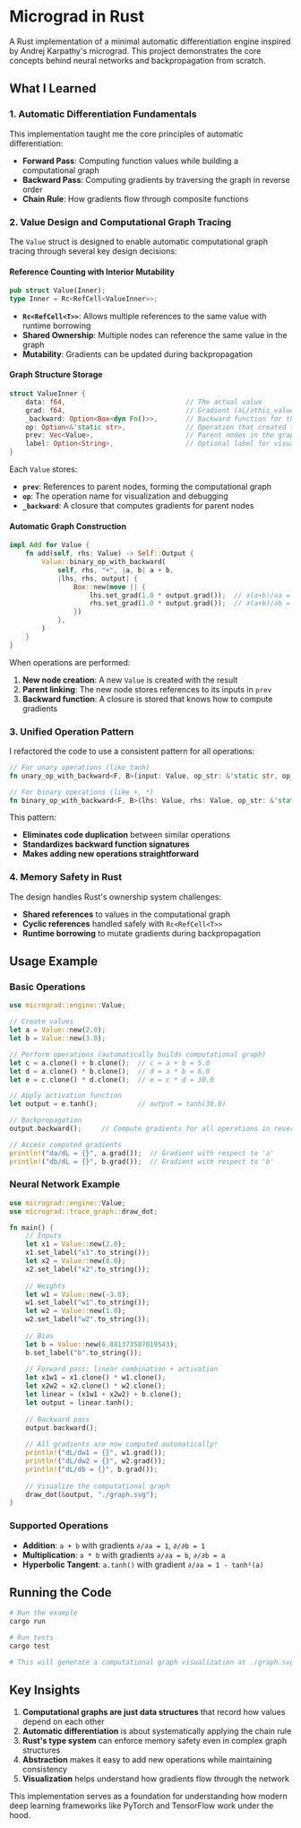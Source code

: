 # Micrograd in Rust

A Rust implementation of a minimal automatic differentiation engine inspired by Andrej Karpathy's micrograd. This project demonstrates the core concepts behind neural networks and backpropagation from scratch.

## What I Learned

### 1. Automatic Differentiation Fundamentals

This implementation taught me the core principles of automatic differentiation:

- **Forward Pass**: Computing function values while building a computational graph
- **Backward Pass**: Computing gradients by traversing the graph in reverse order
- **Chain Rule**: How gradients flow through composite functions

### 2. Value Design and Computational Graph Tracing

The `Value` struct is designed to enable automatic computational graph tracing through several key design decisions:

#### Reference Counting with Interior Mutability
```rust
pub struct Value(Inner);
type Inner = Rc<RefCell<ValueInner>>;
```

- **`Rc<RefCell<T>>`**: Allows multiple references to the same value with runtime borrowing
- **Shared Ownership**: Multiple nodes can reference the same value in the graph
- **Mutability**: Gradients can be updated during backpropagation

#### Graph Structure Storage
```rust
struct ValueInner {
    data: f64,                              // The actual value
    grad: f64,                              // Gradient (∂L/∂this_value)
    _backward: Option<Box<dyn Fn()>>,       // Backward function for this operation
    op: Option<&'static str>,               // Operation that created this value
    prev: Vec<Value>,                       // Parent nodes in the graph
    label: Option<String>,                  // Optional label for visualization
}
```

Each `Value` stores:
- **`prev`**: References to parent nodes, forming the computational graph
- **`op`**: The operation name for visualization and debugging
- **`_backward`**: A closure that computes gradients for parent nodes

#### Automatic Graph Construction
```rust
impl Add for Value {
    fn add(self, rhs: Value) -> Self::Output {
        Value::binary_op_with_backward(
            self, rhs, "+", |a, b| a + b,
            |lhs, rhs, output| {
                Box::new(move || {
                    lhs.set_grad(1.0 * output.grad());  // ∂(a+b)/∂a = 1
                    rhs.set_grad(1.0 * output.grad());  // ∂(a+b)/∂b = 1
                })
            },
        )
    }
}
```

When operations are performed:
1. **New node creation**: A new `Value` is created with the result
2. **Parent linking**: The new node stores references to its inputs in `prev`
3. **Backward function**: A closure is stored that knows how to compute gradients

### 3. Unified Operation Pattern

I refactored the code to use a consistent pattern for all operations:

```rust
// For unary operations (like tanh)
fn unary_op_with_backward<F, B>(input: Value, op_str: &'static str, op_fn: F, bw_fn: B) -> Value

// For binary operations (like +, *)
fn binary_op_with_backward<F, B>(lhs: Value, rhs: Value, op_str: &'static str, op_fn: F, bw_fn: B) -> Value
```

This pattern:
- **Eliminates code duplication** between similar operations
- **Standardizes backward function signatures**
- **Makes adding new operations straightforward**

### 4. Memory Safety in Rust

The design handles Rust's ownership system challenges:
- **Shared references** to values in the computational graph
- **Cyclic references** handled safely with `Rc<RefCell<T>>`
- **Runtime borrowing** to mutate gradients during backpropagation

## Usage Example

### Basic Operations

```rust
use micrograd::engine::Value;

// Create values
let a = Value::new(2.0);
let b = Value::new(3.0);

// Perform operations (automatically builds computational graph)
let c = a.clone() + b.clone();  // c = a + b = 5.0
let d = a.clone() * b.clone();  // d = a * b = 6.0
let e = c.clone() * d.clone();  // e = c * d = 30.0

// Apply activation function
let output = e.tanh();          // output = tanh(30.0)

// Backpropagation
output.backward();     // Compute gradients for all operations in reverse order

// Access computed gradients
println!("da/dL = {}", a.grad());  // Gradient with respect to 'a'
println!("db/dL = {}", b.grad());  // Gradient with respect to 'b'
```

### Neural Network Example

```rust
use micrograd::engine::Value;
use micrograd::trace_graph::draw_dot;

fn main() {
    // Inputs
    let x1 = Value::new(2.0);
    x1.set_label("x1".to_string());
    let x2 = Value::new(0.0);
    x2.set_label("x2".to_string());
    
    // Weights
    let w1 = Value::new(-3.0);
    w1.set_label("w1".to_string());
    let w2 = Value::new(1.0);
    w2.set_label("w2".to_string());
    
    // Bias
    let b = Value::new(6.881373587019543);
    b.set_label("b".to_string());
    
    // Forward pass: linear combination + activation
    let x1w1 = x1.clone() * w1.clone();
    let x2w2 = x2.clone() * w2.clone();
    let linear = (x1w1 + x2w2) + b.clone();
    let output = linear.tanh();
    
    // Backward pass
    output.backward();
    
    // All gradients are now computed automatically!
    println!("dL/dw1 = {}", w1.grad());
    println!("dL/dw2 = {}", w2.grad());
    println!("dL/db = {}", b.grad());
    
    // Visualize the computational graph
    draw_dot(&output, "./graph.svg");
}
```

### Supported Operations

- **Addition**: `a + b` with gradients `∂/∂a = 1`, `∂/∂b = 1`
- **Multiplication**: `a * b` with gradients `∂/∂a = b`, `∂/∂b = a`
- **Hyperbolic Tangent**: `a.tanh()` with gradient `∂/∂a = 1 - tanh²(a)`

## Running the Code

```bash
# Run the example
cargo run

# Run tests
cargo test

# This will generate a computational graph visualization at ./graph.svg
```

## Key Insights

1. **Computational graphs are just data structures** that record how values depend on each other
2. **Automatic differentiation** is about systematically applying the chain rule
3. **Rust's type system** can enforce memory safety even in complex graph structures
4. **Abstraction** makes it easy to add new operations while maintaining consistency
5. **Visualization** helps understand how gradients flow through the network

This implementation serves as a foundation for understanding how modern deep learning frameworks like PyTorch and TensorFlow work under the hood.

